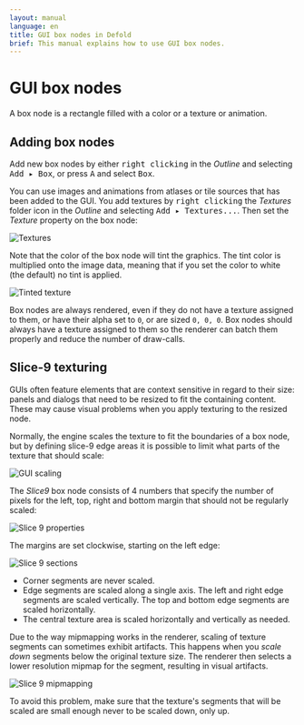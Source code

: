 ```yaml
---
layout: manual
language: en
title: GUI box nodes in Defold
brief: This manual explains how to use GUI box nodes.
---
```


# GUI box nodes

A box node is a rectangle filled with a color or a texture or animation.

## Adding box nodes

Add new box nodes by either <kbd>right clicking</kbd> in the *Outline* and selecting <kbd>Add ▸ Box</kbd>, or press <kbd>A</kbd> and select <kbd>Box</kbd>.

You can use images and animations from atlases or tile sources that has been added to the GUI. You add textures by <kbd>right clicking</kbd> the *Textures* folder icon in the *Outline* and selecting <kbd>Add ▸ Textures...</kbd>. Then set the *Texture* property on the box node:

![Textures](../images/gui-box/create.png)

Note that the color of the box node will tint the graphics. The tint color is multiplied onto the image data, meaning that if you set the color to white (the default) no tint is applied.

![Tinted texture](../images/gui-box/tinted.png)

Box nodes are always rendered, even if they do not have a texture assigned to them, or have their alpha set to `0`, or are sized `0, 0, 0`. Box nodes should always have a texture assigned to them so the renderer can batch them properly and reduce the number of draw-calls.

## Slice-9 texturing

GUIs often feature elements that are context sensitive in regard to their size: panels and dialogs that need to be resized to fit the containing content. These may cause visual problems when you apply texturing to the resized node.

Normally, the engine scales the texture to fit the boundaries of a box node, but by defining slice-9 edge areas it is possible to limit what parts of the texture that should scale:

![GUI scaling](../images/gui-box/scaling.png)

The *Slice9* box node consists of 4 numbers that specify the number of pixels for the left, top, right and bottom margin that should not be regularly scaled:

![Slice 9 properties](../images/gui-box/slice9_properties.png)

The margins are set clockwise, starting on the left edge:

![Slice 9 sections](../images/gui-box/slice9.png)

- Corner segments are never scaled.
- Edge segments are scaled along a single axis. The left and right edge segments are scaled vertically. The top and bottom edge segments are scaled horizontally.
- The central texture area is scaled horizontally and vertically as needed.

Due to the way mipmapping works in the renderer, scaling of texture segments can sometimes exhibit artifacts. This happens when you _scale down_ segments below the original texture size. The renderer then selects a lower resolution mipmap for the segment, resulting in visual artifacts.

![Slice 9 mipmapping](../images/gui-box/mipmap.png)

To avoid this problem, make sure that the texture's segments that will be scaled are small enough never to be scaled down, only up.
